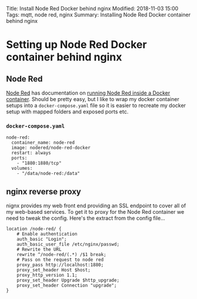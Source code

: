 Title: Install Node Red Docker behind nginx
Modified: 2018-11-03 15:00
Tags: mqtt, node red, nginx
Summary: Installing Node Red Docker container behind nginx

# Setting up Node Red Docker container behind nginx

## Node Red

[Node Red](https://nodered.org/) has documentation on [running Node Red inside a Docker container](https://nodered.org/docs/platforms/docker).  Should be pretty easy, but I like to wrap my docker container setups into a `docker-compose.yaml` file so it is easier to recreate my docker setup with mapped folders and exposed ports etc.

### `docker-compose.yaml`

~~~
node-red:
  container_name: node-red
  image: nodered/node-red-docker
  restart: always
  ports:
    - "1880:1880/tcp"
  volumes:
    - "/data/node-red:/data"
~~~

## nginx reverse proxy

nignx provides my web front end providing an SSL endpoint to cover all of my web-based services.  To get it to proxy for the Node Red container we need to tweak the config.  Here's the extract from the config file...

~~~
location /node-red/ {
    # Enable authentication
    auth_basic "Login";
    auth_basic_user_file /etc/nginx/passwd;
    # Rewrite the URL
    rewrite ^/node-red/(.*) /$1 break;
    # Pass on the request to node red
    proxy_pass http://localhost:1880;
    proxy_set_header Host $host;
    proxy_http_version 1.1;
    proxy_set_header Upgrade $http_upgrade;
    proxy_set_header Connection "upgrade";
}
~~~